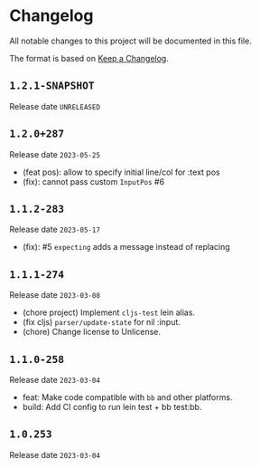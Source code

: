 # Changelog

All notable changes to this project will be documented in this file.

The format is based on [Keep a Changelog](https://keepachangelog.com/en/1.0.0/).

## `1.2.1-SNAPSHOT`

Release date `UNRELEASED`

## `1.2.0+287`

Release date `2023-05-25`

- (feat pos): allow to specify initial line/col for :text pos
- (fix): cannot pass custom `InputPos` #6

## `1.1.2-283`

Release date `2023-05-17`

- (fix): #5 `expecting` adds a message instead of replacing

## `1.1.1-274`

Release date `2023-03-08`

- (chore project) Implement `cljs-test` lein alias.
- (fix cljs) `parser/update-state` for nil :input.
- (chore) Change license to Unlicense.

## `1.1.0-258`

Release date `2023-03-04`

- feat: Make code compatible with `bb` and other platforms.
- build: Add CI config to run lein test + bb test:bb.

## `1.0.253`

Release date `2023-03-04`
